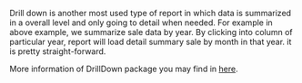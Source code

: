 Drill down is another most used type of report in which data is summarized in a overall level and only going to detail when needed. For example in above example, we summarize sale data by year. By clicking into column of particular year, report will load detail summary sale by month in that year. it is pretty straight-forward.


More information of DrillDown package you may find in [here](https://www.koolreport.com/packages/drilldown).